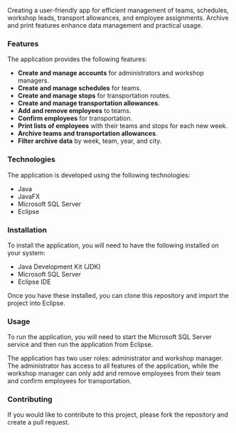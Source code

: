 Creating a user-friendly app for efficient management of teams, schedules, workshop leads, transport allowances, and employee assignments. Archive and print features enhance data management and practical usage.

### Features

The application provides the following features:

* **Create and manage accounts** for administrators and workshop managers.
* **Create and manage schedules** for teams.
* **Create and manage stops** for transportation routes.
* **Create and manage transportation allowances**.
* **Add and remove employees** to teams.
* **Confirm employees** for transportation.
* **Print lists of employees** with their teams and stops for each new week.
* **Archive teams and transportation allowances**.
* **Filter archive data** by week, team, year, and city.

### Technologies

The application is developed using the following technologies:

* Java
* JavaFX
* Microsoft SQL Server
* Eclipse

### Installation

To install the application, you will need to have the following installed on your system:

* Java Development Kit (JDK)
* Microsoft SQL Server
* Eclipse IDE

Once you have these installed, you can clone this repository and import the project into Eclipse.

### Usage

To run the application, you will need to start the Microsoft SQL Server service and then run the application from Eclipse.

The application has two user roles: administrator and workshop manager. The administrator has access to all features of the application, while the workshop manager can only add and remove employees from their team and confirm employees for transportation.

### Contributing

If you would like to contribute to this project, please fork the repository and create a pull request.
